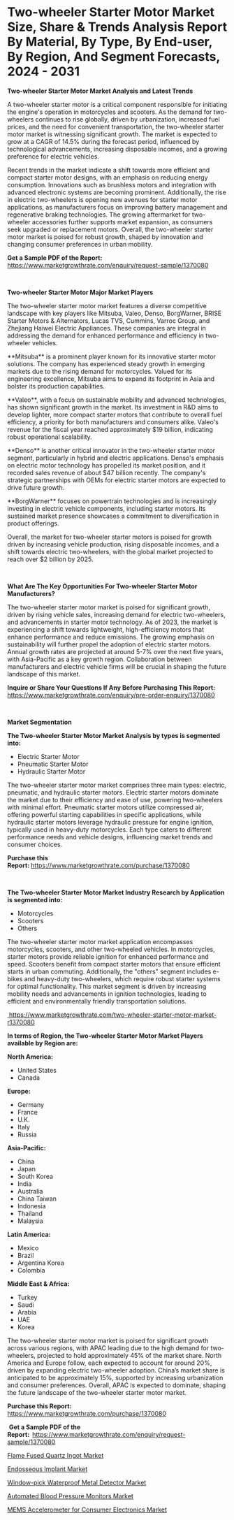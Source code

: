 <p><h1>Two-wheeler Starter Motor Market Size, Share & Trends Analysis Report By Material, By Type, By End-user, By Region, And Segment Forecasts, 2024 - 2031</h1></p><p><strong>Two-wheeler Starter Motor Market Analysis and Latest Trends</strong></p>
<p><p>A two-wheeler starter motor is a critical component responsible for initiating the engine's operation in motorcycles and scooters. As the demand for two-wheelers continues to rise globally, driven by urbanization, increased fuel prices, and the need for convenient transportation, the two-wheeler starter motor market is witnessing significant growth. The market is expected to grow at a CAGR of 14.5% during the forecast period, influenced by technological advancements, increasing disposable incomes, and a growing preference for electric vehicles.</p><p>Recent trends in the market indicate a shift towards more efficient and compact starter motor designs, with an emphasis on reducing energy consumption. Innovations such as brushless motors and integration with advanced electronic systems are becoming prominent. Additionally, the rise in electric two-wheelers is opening new avenues for starter motor applications, as manufacturers focus on improving battery management and regenerative braking technologies. The growing aftermarket for two-wheeler accessories further supports market expansion, as consumers seek upgraded or replacement motors. Overall, the two-wheeler starter motor market is poised for robust growth, shaped by innovation and changing consumer preferences in urban mobility.</p></p>
<p><strong>Get a Sample PDF of the Report:&nbsp;</strong> <a href="https://www.marketgrowthrate.com/enquiry/request-sample/1370080">https://www.marketgrowthrate.com/enquiry/request-sample/1370080</a></p>
<p>&nbsp;</p>
<p><strong>Two-wheeler Starter Motor Major Market Players</strong></p>
<p><p>The two-wheeler starter motor market features a diverse competitive landscape with key players like Mitsuba, Valeo, Denso, BorgWarner, BRISE Starter Motors & Alternators, Lucas TVS, Cummins, Varroc Group, and Zhejiang Haiwei Electric Appliances. These companies are integral in addressing the demand for enhanced performance and efficiency in two-wheeler vehicles.</p><p>**Mitsuba** is a prominent player known for its innovative starter motor solutions. The company has experienced steady growth in emerging markets due to the rising demand for motorcycles. Valued for its engineering excellence, Mitsuba aims to expand its footprint in Asia and bolster its production capabilities.</p><p>**Valeo**, with a focus on sustainable mobility and advanced technologies, has shown significant growth in the market. Its investment in R&D aims to develop lighter, more compact starter motors that contribute to overall fuel efficiency, a priority for both manufacturers and consumers alike. Valeo's revenue for the fiscal year reached approximately $19 billion, indicating robust operational scalability.</p><p>**Denso** is another critical innovator in the two-wheeler starter motor segment, particularly in hybrid and electric applications. Denso's emphasis on electric motor technology has propelled its market position, and it recorded sales revenue of about $47 billion recently. The company's strategic partnerships with OEMs for electric starter motors are expected to drive future growth.</p><p>**BorgWarner** focuses on powertrain technologies and is increasingly investing in electric vehicle components, including starter motors. Its sustained market presence showcases a commitment to diversification in product offerings.</p><p>Overall, the market for two-wheeler starter motors is poised for growth driven by increasing vehicle production, rising disposable incomes, and a shift towards electric two-wheelers, with the global market projected to reach over $2 billion by 2025.</p></p>
<p>&nbsp;</p>
<p><strong>What Are The Key Opportunities For Two-wheeler Starter Motor Manufacturers?</strong></p>
<p><p>The two-wheeler starter motor market is poised for significant growth, driven by rising vehicle sales, increasing demand for electric two-wheelers, and advancements in starter motor technology. As of 2023, the market is experiencing a shift towards lightweight, high-efficiency motors that enhance performance and reduce emissions. The growing emphasis on sustainability will further propel the adoption of electric starter motors. Annual growth rates are projected at around 5-7% over the next five years, with Asia-Pacific as a key growth region. Collaboration between manufacturers and electric vehicle firms will be crucial in shaping the future landscape of this market.</p></p>
<p><strong>Inquire or Share Your Questions If Any Before Purchasing This Report:</strong> <a href="https://www.marketgrowthrate.com/enquiry/pre-order-enquiry/1370080">https://www.marketgrowthrate.com/enquiry/pre-order-enquiry/1370080</a></p>
<p>&nbsp;</p>
<p><strong>Market Segmentation</strong></p>
<p><strong>The Two-wheeler Starter Motor Market Analysis by types is segmented into:</strong></p>
<p><ul><li>Electric Starter Motor</li><li>Pneumatic Starter Motor</li><li>Hydraulic Starter Motor</li></ul></p>
<p><p>The two-wheeler starter motor market comprises three main types: electric, pneumatic, and hydraulic starter motors. Electric starter motors dominate the market due to their efficiency and ease of use, powering two-wheelers with minimal effort. Pneumatic starter motors utilize compressed air, offering powerful starting capabilities in specific applications, while hydraulic starter motors leverage hydraulic pressure for engine ignition, typically used in heavy-duty motorcycles. Each type caters to different performance needs and vehicle designs, influencing market trends and consumer choices.</p></p>
<p><strong>Purchase this Report:&nbsp;</strong><a href="https://www.marketgrowthrate.com/purchase/1370080">https://www.marketgrowthrate.com/purchase/1370080</a></p>
<p>&nbsp;</p>
<p><strong>The Two-wheeler Starter Motor Market Industry Research by Application is segmented into:</strong></p>
<p><ul><li>Motorcycles</li><li>Scooters</li><li>Others</li></ul></p>
<p><p>The two-wheeler starter motor market application encompasses motorcycles, scooters, and other two-wheeled vehicles. In motorcycles, starter motors provide reliable ignition for enhanced performance and speed. Scooters benefit from compact starter motors that ensure efficient starts in urban commuting. Additionally, the "others" segment includes e-bikes and heavy-duty two-wheelers, which require robust starter systems for optimal functionality. This market segment is driven by increasing mobility needs and advancements in ignition technologies, leading to efficient and environmentally friendly transportation solutions.</p></p>
<p><a href="https://www.marketgrowthrate.com/two-wheeler-starter-motor-market-r1370080">&nbsp;https://www.marketgrowthrate.com/two-wheeler-starter-motor-market-r1370080</a></p>
<p><strong>In terms of Region, the Two-wheeler Starter Motor Market Players available by Region are:</strong></p>
<p>
    <p> <strong> North America: </strong>
        <ul>
            <li>United States</li>
            <li>Canada</li>
        </ul>
        </p> 
    <p> <strong> Europe: </strong>
        <ul>
            <li>Germany</li>
            <li>France</li>
            <li>U.K.</li>
            <li>Italy</li>
            <li>Russia</li>
        </ul>
        </p> 
    <p> <strong> Asia-Pacific: </strong>
        <ul>
            <li>China</li>
            <li>Japan</li>
            <li>South Korea</li>
            <li>India</li>
            <li>Australia</li>
            <li>China Taiwan</li>
            <li>Indonesia</li>
            <li>Thailand</li>
            <li>Malaysia</li>
        </ul>
        </p> 
    <p> <strong> Latin America: </strong>
        <ul>
            <li>Mexico</li>
            <li>Brazil</li>
            <li>Argentina Korea</li>
            <li>Colombia</li>
        </ul>
        </p> 
    <p> <strong> Middle East & Africa: </strong>
        <ul>
            <li>Turkey</li>
            <li>Saudi</li>
            <li>Arabia</li>
            <li>UAE</li>
            <li>Korea</li>
        </ul>
    </p>
    </p>
<p><p>The two-wheeler starter motor market is poised for significant growth across various regions, with APAC leading due to the high demand for two-wheelers, projected to hold approximately 45% of the market share. North America and Europe follow, each expected to account for around 20%, driven by expanding electric two-wheeler adoption. China’s market share is anticipated to be approximately 15%, supported by increasing urbanization and consumer preferences. Overall, APAC is expected to dominate, shaping the future landscape of the two-wheeler starter motor market.</p></p>
<p><strong>Purchase this Report: </strong><a href="https://www.marketgrowthrate.com/purchase/1370080">https://www.marketgrowthrate.com/purchase/1370080</a></p>
<p>&nbsp;<strong>Get a Sample PDF of the Report:&nbsp;&nbsp;</strong><a href="https://www.marketgrowthrate.com/enquiry/request-sample/1370080">https://www.marketgrowthrate.com/enquiry/request-sample/1370080</a></p>
<p><strong></strong></p>
<p><p><a href="https://issuu.com/reportprime-2/docs/flame-fused-quartz-ingot-market-siz_7291cf25bfad21">Flame Fused Quartz Ingot Market</a></p><p><a href="https://www.linkedin.com/pulse/global-endosseous-implant-market-size-trends-analysis-regional-v9jac">Endosseous Implant Market</a></p><p><a href="https://medium.com/@roula.ayoub-saad/future-trajectory-of-the-window-pick-waterproof-metal-detector-market-emerging-market-trends-and-62432f225fde?postPublishedType=repub">Window-pick Waterproof Metal Detector Market</a></p><p><a href="https://www.linkedin.com/pulse/global-automated-blood-pressure-monitors-market-trends-forecasts-0sc4c">Automated Blood Pressure Monitors Market</a></p><p><a href="https://medium.com/@roula.ayoub-saad/mems-accelerometer-for-consumer-electronics-market-share-size-trends-industry-analysis-report-581e7046548b?postPublishedType=repub">MEMS Accelerometer for Consumer Electronics Market</a></p></p>